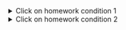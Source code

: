 <details>
  <summary>Click on homework condition 1</summary>
  
## Postman HW 1:
___
+ Создать запросы в Postman:\
Protocol: http IP: 162.55.220.72 Port: 5005\
✅EP_1\
Method: GET\
EndPoint: /get_method\
request url params:\
name: str\
age: int\
 ***response:***\
[
    “Str”,\
    “Str”\
]
___
✅EP_2\
Method: POST\
EndPoint: /user_info_3\
request form data:\
name: str\
age: int\
salary: int\

***response:***\ 
{'name': name,\
          'age': age,\
          'salary': salary,\
          'family': {'children': [['Alex', 24], ['Kate', 12]],\
                     'u_salary_1_5_year': salary * 4}}
___
✅EP_3\
Method: GET\
EndPoint: /object_info_1\
request url params:\ 
 name: str\
 age: int\
 weight: int\
\
***response:***\ 
{'name': name,\
          'age': age,\
          'daily_food': weight * 0.012,\
          'daily_sleep': weight * 2.5}
 ___
✅EP_4\
Method: GET\
EndPoint: /object_info_2\
request url params:\ 
name: str\
age: int\
salary: int\
\
***response:***\
{'start_qa_salary': salary,\
          'qa_salary_after_6_months': salary * 2,\
          'qa_salary_after_12_months': salary * 2.7,\
          'qa_salary_after_1.5_year': salary * 3.3,\
          'qa_salary_after_3.5_years': salary * 3.8,\
          'person': {'u_name': [user_name, salary, age],\
                     'u_age': age,\
                     'u_salary_5_years': salary * 4.2}
          }
___
✅EP_5\
Method: GET\
EndPoint: /object_info_3\
request url params:\
name: str\
age: int\
salary: int\
\
***response:***\
{'name': name,\
          'age': age,\
          'salary': salary,\
          'family': {'children': [['Alex', 24], ['Kate', 12]],\
                     'pets': {'cat':{'name':'Sunny',\
                                     'age': 3},\
                              'dog':{'name':'Luky',\
                                     'age': 4}},\
                     'u_salary_1_5_year': salary * 4}
          }
 ___
✅EP_6\
Method: GET\
EndPoint: /object_info_4\
request url params:\ 
 name: str\
 age: int\
 salary: int\
\
***response:***\
{'name': name,\
          'age': int(age),\
          'salary': [salary, str(salary * 2), str(salary * 3)]}
___
✅EP_7\
Method: POST\
EndPoint: /user_info_2\
request form data:\
name: str\
age: int\
salary: int\
\
***response:***\
{'start_qa_salary': salary,\
          'qa_salary_after_6_months': salary * 2,\
          'qa_salary_after_12_months': salary * 2.7,\
          'qa_salary_after_1.5_year': salary * 3.3,\
          'qa_salary_after_3.5_years': salary * 3.8,\
          'person': {'u_name': [user_name, salary, age],\
                     'u_age': age,\
                     'u_salary_5_years': salary * 4.2}
          }
___ 
</details>


<details>
  <summary>Click on homework condition 2</summary>
  
1️⃣ http://162.55.220.72:5005/first\
1. Отправить запрос\
2. Статус код 200\
3. Проверить, что в body приходит правильный string\
\
2️⃣http://162.55.220.72:5005/user_info_3\
1. Отправить запрос.\
2. Статус код 200\
3. Спарсить response body в json.\
4. Проверить, что name в ответе равно name s request (name вбить руками.)\
5. Проверить, что age в ответе равно age s request (age вбить руками.)\
6. Проверить, что salary в ответе равно salary s request (salary вбить руками.)\
7. Спарсить request.\
8. Проверить, что name в ответе равно name s request (name забрать из request.)\
9. Проверить, что age в ответе равно age s request (age забрать из request.)\
10. Проверить, что salary в ответе равно salary s request (salary забрать из request.)\
11. Вывести в консоль параметр family из response.\
12. Проверить что u_salary_1_5_year в ответе равно salary*4 (salary забрать из request)\
\
3️⃣
http://162.55.220.72:5005/object_info_3\
1. Отправить запрос.\
2. Статус код 200\
3. Спарсить response body в json.\
4. Спарсить request.\
5. Проверить, что name в ответе равно name s request (name забрать из request.)\
6. Проверить, что age в ответе равно age s request (age забрать из request.)\
7. Проверить, что salary в ответе равно salary s request (salary забрать из request.)\
8. Вывести в консоль параметр family из response.\
9. Проверить, что у параметра dog есть параметры name.\
10. Проверить, что у параметра dog есть параметры age.\
11. Проверить, что параметр name имеет значение Luky.\
12. Проверить, что параметр age имеет значение 4.\
\
4️⃣http://162.55.220.72:5005/object_info_4\
1. Отправить запрос.\
2. Статус код 200\
3. Спарсить response body в json.\
4. Спарсить request.\
5. Проверить, что name в ответе равно name s request (name забрать из request.)\
6. Проверить, что age в ответе равно age из request (age забрать из request.)\
7. Вывести в консоль параметр salary из request.\
8. Вывести в консоль параметр salary из response.\
9. Вывести в консоль 0-й элемент параметра salary из response.\
10. Вывести в консоль 1-й элемент параметра salary параметр salary из response.\
11. Вывести в консоль 2-й элемент параметра salary параметр salary из response.\
12. Проверить, что 0-й элемент параметра salary равен salary из request (salary забрать из request.)\
13. Проверить, что 1-й элемент параметра salary равен salary*2 из request (salary забрать из request.)\
14. Проверить, что 2-й элемент параметра salary равен salary*3 из request (salary забрать из request.)\
15. Создать в окружении переменную name\
16. Создать в окружении переменную age\
17. Создать в окружении переменную salary\
18. Передать в окружение переменную name\
19. Передать в окружение переменную age\
20. Передать в окружение переменную salary\
21. Написать цикл который выведет в консоль по порядку элементы списка из параметра salary.\

5️⃣http://162.55.220.72:5005/user_info_2\
1. Вставить параметр salary из окружения в request\
2. Вставить параметр age из окружения в age\
3. Вставить параметр name из окружения в name\
4. Отправить запрос.\
5. Статус код 200\
6. Спарсить response body в json.\
7. Спарсить request.\
8. Проверить, что json response имеет параметр start_qa_salary\
9. Проверить, что json response имеет параметр qa_salary_after_6_months\
10. Проверить, что json response имеет параметр qa_salary_after_12_months\
11. Проверить, что json response имеет параметр qa_salary_after_1.5_year\
12. Проверить, что json response имеет параметр qa_salary_after_3.5_years\
13. Проверить, что json response имеет параметр person\
14. Проверить, что параметр start_qa_salary равен salary из request (salary забрать из request.)\
15. Проверить, что параметр qa_salary_after_6_months равен salary*2 из request (salary забрать из request.)\
16. Проверить, что параметр qa_salary_after_12_months равен salary*2.7 из request (salary забрать из request.)\
17. Проверить, что параметр qa_salary_after_1.5_year равен salary*3.3 из request (salary забрать из request.)\
18. Проверить, что параметр qa_salary_after_3.5_years равен salary*3.8 из request (salary забрать из request.)\
19. Проверить, что в параметре person, 1-й элемент из u_name равен salary из request (salary забрать из request.)\
20. Проверить, что что параметр u_age равен age из request (age забрать из request.)\
21. Проверить, что параметр u_salary_5_years равен salary*4.2 из request (salary забрать из request.)\
22. ***Написать цикл который выведет в консоль по порядку элементы списка из параметра person.\ 
  
</details>
